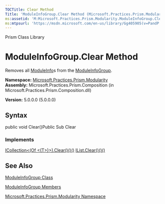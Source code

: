 ```yaml
---
TOCTitle: Clear Method
Title: 'ModuleInfoGroup.Clear Method (Microsoft.Practices.Prism.Modularity)'
ms:assetid: 'M:Microsoft.Practices.Prism.Modularity.ModuleInfoGroup.Clear'
ms:mtpsurl: 'https://msdn.microsoft.com/en-us/library/Gg405905(v=PandP.50)'
---
```


Prism Class Library

ModuleInfoGroup.Clear Method
================================

Removes all [ModuleInfo](https://msdn.microsoft.com/t:microsoft.practices.prism.modularity.moduleinfo)s from the [ModuleInfoGroup](https://msdn.microsoft.com/t:microsoft.practices.prism.modularity.moduleinfogroup).

**Namespace:** [Microsoft.Practices.Prism.Modularity](https://msdn.microsoft.com/n:microsoft.practices.prism.modularity)
**Assembly:** Microsoft.Practices.Prism.Composition (in Microsoft.Practices.Prism.Composition.dll)

**Version:** 5.0.0.0 (5.0.0.0)

## Syntax


<span id="syntaxToggle"></span>public void Clear()Public Sub Clear
### Implements

[ICollection&lt;(Of &lt;(T&gt;)&gt;).Clear()()()](http://msdn2.microsoft.com/en-us/library/5axy4fbh)
[IList.Clear()()()](http://msdn2.microsoft.com/en-us/library/5h6ak0yz)

See Also
--------


[ModuleInfoGroup Class](https://msdn.microsoft.com/t:microsoft.practices.prism.modularity.moduleinfogroup)

[ModuleInfoGroup Members](https://msdn.microsoft.com/allmembers.t:microsoft.practices.prism.modularity.moduleinfogroup)

[Microsoft.Practices.Prism.Modularity Namespace](https://msdn.microsoft.com/n:microsoft.practices.prism.modularity)
